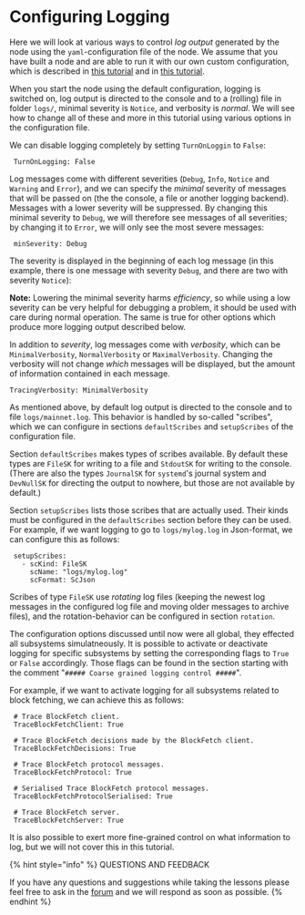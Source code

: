 # Configuring Logging

Here we will look at various ways to control _log output_ generated by the node using the `yaml`-configuration file of the node. We assume that you have built a node and are able to run it with our own custom configuration, which is described in [this tutorial](https://github.com/carloslodelar/SPO/tree/baec64ba9efba39d4b60b7824fb4d7b962f2c3e7/logging-monitoring/build.md) and in [this tutorial](ekg.md).

When you start the node using the default configuration, logging is switched on, log output is directed to the console and to a \(rolling\) file in folder `logs/`, minimal severity is `Notice`, and verbosity is _normal_. We will see how to change all of these and more in this tutorial using various options in the configuration file.

We can disable logging completely by setting `TurnOnLoggin` to `False`:

```text
 TurnOnLogging: False
```

Log messages come with different severities \(`Debug`, `Info`, `Notice` and `Warning` and `Error`\), and we can specify the _minimal_ severity of messages that will be passed on \(the the console, a file or another logging backend\). Messages with a lower severity will be suppressed. By changing this minimal severity to `Debug`, we will therefore see messages of all severities; by changing it to `Error`, we will only see the most severe messages:

```text
 minSeverity: Debug
```

The severity is displayed in the beginning of each log message \(in this example, there is one message with severity `Debug`, and there are two with severity `Notice`\):

**Note:** Lowering the minimal severity harms _efficiency_, so while using a low severity can be very helpful for debugging a problem, it should be used with care during normal operation. The same is true for other options which produce more logging output described below.

In addition to _severity_, log messages come with _verbosity_, which can be `MinimalVerbosity`, `NormalVerbosity` or `MaximalVerbosity`. Changing the verbosity will not change _which_ messages will be displayed, but the amount of information contained in each message.

```text
TracingVerbosity: MinimalVerbosity
```

As mentioned above, by default log output is directed to the console and to file `logs/mainnet.log`. This behavior is handled by so-called "scribes", which we can configure in sections `defaultScribes` and `setupScribes` of the configuration file.

Section `defaultScribes` makes types of scribes available. By default these types are `FileSK` for writing to a file and `StdoutSK` for writing to the console. \(There are also the types `JournalSK` for `systemd`'s journal system and `DevNullSK` for directing the output to nowhere, but those are not available by default.\)

Section `setupScribes` lists those scribes that are actually used. Their kinds must be configured in the `defaultScribes` section before they can be used. For example, if we want logging to go to `logs/mylog.log` in Json-format, we can configure this as follows:

```text
 setupScribes:
   - scKind: FileSK
     scName: "logs/mylog.log"
     scFormat: ScJson
```

Scribes of type `FileSK` use _rotating_ log files \(keeping the newest log messages in the configured log file and moving older messages to archive files\), and the rotation-behavior can be configured in section `rotation`.

The configuration options discussed until now were all global, they effected all subsystems simulatneously. It is possible to activate or deactivate logging for specific subsystems by setting the corresponding flags to `True` or `False` accordingly. Those flags can be found in the section starting with the comment "`##### Coarse grained logging control #####`".

For example, if we want to activate logging for all subsystems related to block fetching, we can achieve this as follows:

```text
 # Trace BlockFetch client.
 TraceBlockFetchClient: True

 # Trace BlockFetch decisions made by the BlockFetch client.
 TraceBlockFetchDecisions: True

 # Trace BlockFetch protocol messages.
 TraceBlockFetchProtocol: True

 # Serialised Trace BlockFetch protocol messages.
 TraceBlockFetchProtocolSerialised: True

 # Trace BlockFetch server.
 TraceBlockFetchServer: True
```

It is also possible to exert more fine-grained control on what information to log, but we will not cover this in this tutorial.

{% hint style="info" %}
QUESTIONS AND FEEDBACK

  
If you have any questions and suggestions while taking the lessons please feel free to ask in the [forum](https://forum.cardano.org/c/english/operators-talk/119) and we will respond as soon as possible.
{% endhint %}

